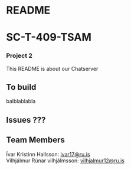 # README
# SC-T-409-TSAM
### Project 2
This README is about our Chatserver

## To build
balblablabla  


## Issues ???


## Team Members
Ívar Kristinn Hallsson: ivar17@ru.is  
Vilhjálmur Rúnar vilhjálmsson: vilhjalmur12@ru.is  